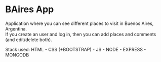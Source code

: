 # BAires App

Application where you can see different places to visit in Buenos Aires, Argentina.  
If you create an user and log in, then you can add places and comments (and edit/delete both).

Stack used: 
HTML - CSS (+BOOTSTRAP) - JS - NODE - EXPRESS - MONGODB
